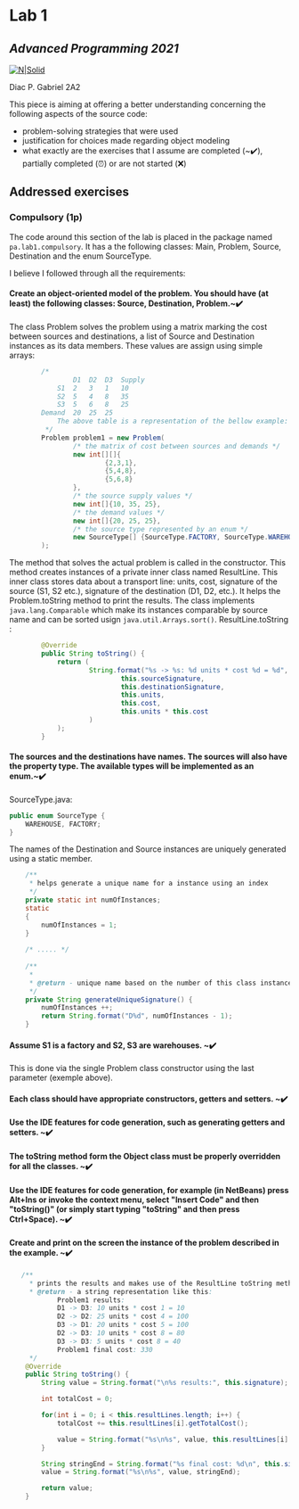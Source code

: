 # Lab 1
## _Advanced Programming 2021_
[![N|Solid](https://plati-taxe.uaic.ro/img/logo-retina1.png)](https://www.info.uaic.ro/)

Diac P. Gabriel
2A2

This piece is aiming at offering a better understanding concerning the following aspects of the source code:

- problem-solving strategies that were used
- justification for choices made regarding object modeling 
- what exactly are the exercises that I assume are completed (~✔️), partially completed (⏰) or are not started (❌)

## Addressed exercises 
### Compulsory (1p) 
The code around this section of the lab is placed in the package named `pa.lab1.compulsory`. It has a the following classes: Main, Problem, Source, Destination and the enum SourceType. 

I believe I followed through all the requirements:

 #### Create an object-oriented model of the problem. You should have (at least) the following classes: Source, Destination, Problem.~✔️
 The class Problem solves the problem using a matrix marking the cost between sources and destinations, a list of Source and Destination instances as its data members. These values are assign using simple arrays:
```java
        /*
            	D1	D2	D3	Supply
            S1	2	3	1	10
            S2	5	4	8	35
            S3	5	6	8	25
        Demand	20	25	25
            The above table is a representation of the bellow example:
         */
        Problem problem1 = new Problem(
                /* the matrix of cost between sources and demands */
                new int[][]{
                        {2,3,1},
                        {5,4,8},
                        {5,6,8}
                },
                /* the source supply values */
                new int[]{10, 35, 25},
                /* the demand values */
                new int[]{20, 25, 25},
                /* the source type represented by an enum */
                new SourceType[] {SourceType.FACTORY, SourceType.WAREHOUSE, SourceType.WAREHOUSE}
        );
```
   The method that solves the actual problem is called in the constructor. This method creates instances of a private inner class named ResultLine. This inner class stores data about a transport line: units, cost, signature of the source (S1, S2 etc.), signature of the destination (D1, D2, etc.). It helps the Problem.toString method to print the results. The class implements `java.lang.Comparable` which make its instances comparable by source name and can be sorted usign `java.util.Arrays.sort()`. ResultLine.toString :
```java
        @Override
        public String toString() {
            return (
                    String.format("%s -> %s: %d units * cost %d = %d",
                            this.sourceSignature,
                            this.destinationSignature,
                            this.units,
                            this.cost,
                            this.units * this.cost
                    )
            );
        }
```

 #### The sources and the destinations have names. The sources will also have the property type. The available types will be implemented as an enum.~✔️
  
 SourceType.java:
```java
public enum SourceType {
    WAREHOUSE, FACTORY;
}
```
 The names of the Destination and Source instances are uniquely generated using a static member.
```java
    /**
     * helps generate a unique name for a instance using an index
     */
    private static int numOfInstances;
    static
    {
        numOfInstances = 1;
    }
    
    /* ..... */
    
    /**
     *
     * @return - unique name based on the number of this class instances
     */
    private String generateUniqueSignature() {
        numOfInstances ++;
        return String.format("D%d", numOfInstances - 1);
    }
```

#### Assume S1 is a factory and S2, S3 are warehouses. ~✔️
 This is done via the single Problem class constructor using the last parameter (exemple above).
#### Each class should have appropriate constructors, getters and setters. ~✔️
#### Use the IDE features for code generation, such as generating getters and setters. ~✔️
#### The toString method form the Object class must be properly overridden for all the classes. ~✔️
#### Use the IDE features for code generation, for example (in NetBeans) press Alt+Ins or invoke the context menu, select "Insert Code" and then "toString()" (or simply start typing "toString" and then press Ctrl+Space). ~✔️
#### Create and print on the screen the instance of the problem described in the example. ~✔️

```java
   /**
     * prints the results and makes use of the ResultLine toString method as well and it's unit and cost members to display the cost
     * @return - a string representation like this:
            Problem1 results:
            D1 -> D3: 10 units * cost 1 = 10
            D2 -> D2: 25 units * cost 4 = 100
            D3 -> D1: 20 units * cost 5 = 100
            D2 -> D3: 10 units * cost 8 = 80
            D3 -> D3: 5 units * cost 8 = 40
            Problem1 final cost: 330
     */
    @Override
    public String toString() {
        String value = String.format("\n%s results:", this.signature);

        int totalCost = 0;

        for(int i = 0; i < this.resultLines.length; i++) {
            totalCost += this.resultLines[i].getTotalCost();

            value = String.format("%s\n%s", value, this.resultLines[i].toString());
        }

        String stringEnd = String.format("%s final cost: %d\n", this.signature, totalCost);
        value = String.format("%s\n%s", value, stringEnd);

        return value;
    }
```
